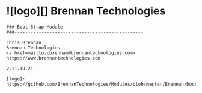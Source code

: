 
# ![logo][] Brennan Technologies

	### Boot Strap Module
	###------------------------------------------------

	Chris Brennan
	Brennan Technologies
	<a href=mailto:cbrennan@brennantechnologies.com>
	https://www.brennantechnologies.com

	v.11.19.21
	
	[logo]: https://github.com/BrennanTechnologies/Modules/blob/master/Brennan/Docs/ps_black_64.svg
	
